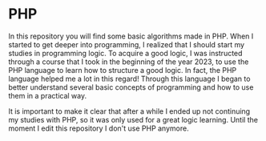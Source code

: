 # PHP

In this repository you will find some basic algorithms made in PHP. When I started to get deeper into programming, I realized that I should start my studies in programming logic. To acquire a good logic, I was instructed through a course that I took in the beginning of the year 2023, to use the PHP language to learn how to structure a good logic. In fact, the PHP language helped me a lot in this regard! Through this language I began to better understand several basic concepts of programming and how to use them in a practical way. 

It is important to make it clear that after a while I ended up not continuing my studies with PHP, so it was only used for a great logic learning. Until the moment I edit this repository I don't use PHP anymore.
